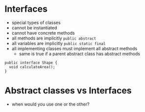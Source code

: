 # Interfaces
* special types of classes
* cannot be instantiated
* cannot have concrete methods
* all methods are implicitly `public abstract`
* all variables are implicitly `public static final`
* all implementing classes must implement all abstract methods
  * same is true if a parent abstract class has abstract methods


```
public interface Shape {
  void calculateArea();
}
```

# Abstract classes vs Interfaces
* when would you use one or the other?

